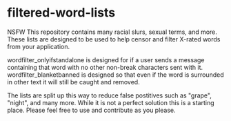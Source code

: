 # filtered-word-lists
NSFW This repository contains many racial slurs, sexual terms, and more. These lists are designed to be used to help censor and filter X-rated words from your application.

wordfilter_onlyifstandalone is designed for if a user sends a message containing that word with no other non-break characters sent with it.
wordfilter_blanketbanned is designed so that even if the word is surrounded in other text it will still be caught and removed.

The lists are split up this way to reduce false postitives such as "grape", "night", and many more. While it is not a perfect solution this is a starting place. Please feel free to use and contribute as you please.
